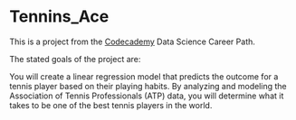 # Tennins_Ace

This is a project from the [Codecademy](https://www.codecademy.com/learn) Data Science Career Path.

The stated goals of the project are:

You will create a linear regression model that predicts the outcome for a tennis player based on their playing habits. By analyzing and modeling the Association of Tennis Professionals (ATP) data, you will determine what it takes to be one of the best tennis players in the world.
